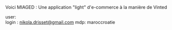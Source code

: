 Voici MIAGED : Une application "light" d'e-commerce à la manière de Vinted 


user: 	
	login : nikola.drisset@gmail.com
	mdp: maroccroatie 
	
